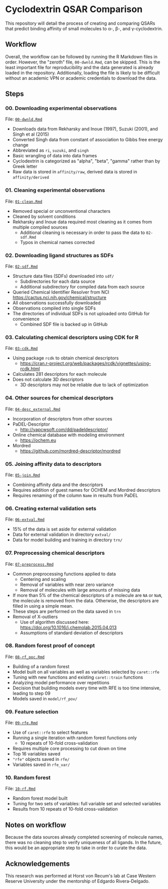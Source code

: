 # Cyclodextrin QSAR Comparison

This repository will detail the process of creating and comparing QSARs that predict binding affinity of small molecules to  α-, β-, and γ-cyclodextrin.

## Workflow

Overall, the workflow can be followed by running the R Markdown files in order. However, the "zeroth" file, `00-dwnld.Rmd`, can be skipped. This is the least important file for reproducibility and the data generated is already loaded in the repository. Additionally, loading the file is likely to be difficult without an academic VPN or academic credentials to download the data. 

## Steps

### 00. Downloading experimental observations

File: [`00-dwnld.Rmd`](00-dwnld.html)

- Downloads data from Rekharsky and Inoue (1997), Suzuki (2001), and Singh et al (2015)
- Converted Singh data from constant of association to Gibbs free energy change
- Abbreviated as `ri`, `suzuki`, and `singh`
- Basic wrangling of data into data frames
- Cyclodextrin is categorized as "alpha", "beta", "gamma" rather than by Greek letter
- Raw data is stored in `affinity/raw`, derived data is stored in `affinity/derived`

### 01. Cleaning experimental observations

File: [`01-clean.Rmd`](01-clean.html)

- Removed special or unconventional characters
- Cleaned by solvent conditions
- Rekharsky and Inoue data required most cleaning as it comes from multiple compiled sources
  - Additional cleaning is necessary in order to pass the data to `02-sdf.Rmd`
  - Typos in chemical names corrected

### 02. Downloading ligand structures as SDFs

File: [`02-sdf.Rmd`](02-sdf.html)

- Structure data files (SDFs) downloaded into `sdf/`
  - Subdirectories for each data source
  - Additional subdirectory for compiled data from each source
- Queried Chemical Identifier Resolver from NCI https://cactus.nci.nih.gov/chemical/structure
- All observations successfully downloaded
- Observations compiled into single SDFs
- The directories of individual SDFs is not uploaded onto GitHub for convenience
  - Combined SDF file is backed up in GitHub

### 03. Calculating chemical descriptors using CDK for R

File: [`03-cdk.Rmd`](03-cdk.html)

- Using package `rcdk` to obtain chemical descriptors
  - https://cran.r-project.org/web/packages/rcdk/vignettes/using-rcdk.html
- Calculates 281 descriptors for each molecule
- Does not calculate 3D descriptors
  - 3D descriptors may not be reliable due to lack of optimization

### 04. Other sources for chemical descriptors

File: [`04-desc_external.Rmd`](04-desc_external.html)

- Incorporation of descriptors from other sources
- PaDEL-Descriptor
  - http://yapcwsoft.com/dd/padeldescriptor/
- Online chemical database with modeling environment
  - https://ochem.eu
- Mordred
  - https://github.com/mordred-descriptor/mordred

### 05. Joining affinity data to descriptors

File: [`05-join.Rmd`](05-join.html)

- Combining affinity data and the descriptors
- Requires addition of guest names for OCHEM and Mordred descriptors
- Requires renaming of the column `Name` in results from PaDEL

### 06. Creating external validation sets

File: [`06-extval.Rmd`](06-extval.html)

- 15% of the data is set aside for external validation
- Data for external validation in directory `extval/`
- Data for model building and training in directory `trn/`
  
### 07. Preprocessing chemical descriptors

File: [`07-preprocess.Rmd`](07-preprocess.html)

- Common preprocessing functions applied to data
  - Centering and scaling
  - Removal of variables with near zero variance
  - Removal of molecules with large amounts of missing data
- If more than 5% of the chemical descriptors of a molecule are `NA` or `NaN`, the molecule is removed from the data. Otherwise, the descriptors are filled in using a simple mean.
- These steps are performed on the data saved in `trn`
- Removal of X-outliers 
  - Use of algorithm discussed here: https://doi.org/10.1016/j.chemolab.2015.04.013
  - Assumptions of standard deviation of descriptors
  
### 08. Random forest proof of concept

File: [`08-rf_poc.Rmd`](08-rf_poc.html)

- Building of a random forest
- Model built on all variables as well as variables selected by `caret::rfe`
- Tuning with new functions and existing `caret::train` functions
- Analyzing model performance over repetitions
- Decision that building models every time with RFE is too time intensive, leading to step 09
- Models saved in `model/rf_pov/`

### 09. Feature selection

File: [`09-rfe.Rmd`](09-rfe.html)

- Use of `caret::rfe` to select features
- Running a single iteration with random forest functions only
  - 10 repeats of 10-fold cross-validation
- Requires multiple core processing to cut down on time
- Top 16 variables saved
- `"rfe"` objects saved in `rfe/`
- Variables saved in `rfe_var/`

### 10. Random forest

File: [`10-rf.Rmd`](10-rf.html)

- Random forest model built
- Tuning for two sets of variables: full variable set and selected variables
- Results from 10 repeats of 10-fold cross-validation

## Notes on workflow

Because the data sources already completed screening of molecule names, there was no cleaning step to verify uniqueness of all ligands. In the future, this would be an appropriate step to take in order to curate the data.

## Acknowledgements

This research was performed at Horst von Recum's lab at Case Western Reserve University under the mentorship of Edgardo Rivera-Delgado. 